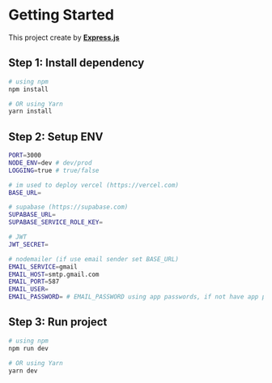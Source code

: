 # Getting Started

This project create by [**Express.js**](https://expressjs.com)

## Step 1: Install dependency

```bash
# using npm
npm install

# OR using Yarn
yarn install
```

## Step 2: Setup ENV

```bash
PORT=3000
NODE_ENV=dev # dev/prod
LOGGING=true # true/false

# im used to deploy vercel (https://vercel.com)
BASE_URL=

# supabase (https://supabase.com)
SUPABASE_URL=
SUPABASE_SERVICE_ROLE_KEY=

# JWT
JWT_SECRET=

# nodemailer (if use email sender set BASE_URL)
EMAIL_SERVICE=gmail
EMAIL_HOST=smtp.gmail.com
EMAIL_PORT=587
EMAIL_USER=
EMAIL_PASSWORD= # EMAIL_PASSWORD using app passwords, if not have app passwords, click here : https://myaccount.google.com/apppasswords
```

## Step 3: Run project

```bash
# using npm
npm run dev

# OR using Yarn
yarn dev
```